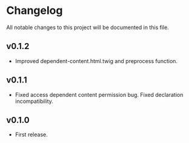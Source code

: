 # Changelog

All notable changes to this project will be documented in this file.

## v0.1.2

- Improved dependent-content.html.twig and preprocess function.

## v0.1.1

- Fixed access dependent content permission bug. Fixed declaration 
incompatibility.

## v0.1.0

- First release.
 